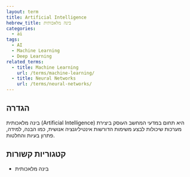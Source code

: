 ```yaml
---
layout: term
title: Artificial Intelligence
hebrew_title: בינה מלאכותית
categories:
  - ai
tags:
  - AI
  - Machine Learning
  - Deep Learning
related_terms:
  - title: Machine Learning
    url: /terms/machine-learning/
  - title: Neural Networks
    url: /terms/neural-networks/
---
```


## הגדרה
בינה מלאכותית (Artificial Intelligence) היא תחום במדעי המחשב העוסק ביצירת מערכות שיכולות לבצע משימות הדורשות אינטיליגנציה אנושית, כמו הבנה, למידה, פתרון בעיות והחלטות.

## קטגוריות קשורות
- בינה מלאכותית
